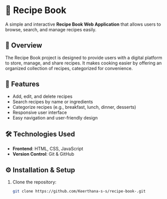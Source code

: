 # 🍲 Recipe Book

A simple and interactive **Recipe Book Web Application** that allows users to browse, search, and manage recipes easily.  

## 🚀 Overview
The Recipe Book project is designed to provide users with a digital platform to store, manage, and share recipes. It makes cooking easier by offering an organized collection of recipes, categorized for convenience.  

## 📌 Features
- Add, edit, and delete recipes  
- Search recipes by name or ingredients  
- Categorize recipes (e.g., breakfast, lunch, dinner, desserts)  
- Responsive user interface  
- Easy navigation and user-friendly design  

## 🛠️ Technologies Used
- **Frontend**: HTML, CSS, JavaScript  
- **Version Control**: Git & GitHub  

## ⚙️ Installation & Setup
1. Clone the repository:  
   ```bash
   git clone https://github.com/Keerthana-s-s/recipe-book-.git
